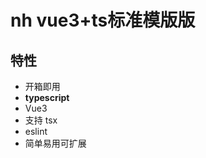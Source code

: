 <!--
 * @Author: MrAlenZhong
 * @Date: 2022-01-13 15:30:21
 * @LastEditors: MrAlenZhong
 * @LastEditTime: 2022-01-13 15:45:47
 * @Description: 
-->
# nh vue3+ts标准模版版

## 特性
* 开箱即用
* **typescript** 
* Vue3
* 支持 tsx
* eslint
* 简单易用可扩展